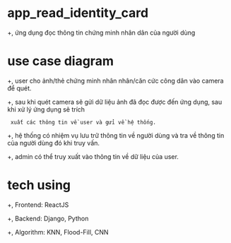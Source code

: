 # app_read_identity_card
  +, ứng dụng đọc thông tin chứng minh nhân dân của người dùng

# use case diagram

  +, user cho ảnh/thẻ chứng minh nhân nhân/căn cức công dân vào camera để quét.
  
  +, sau khi quét camera sẽ gửi dữ liệu ảnh đã đọc được đến ứng dụng, sau khi xử lý ứng dụng sẽ trích
  
     xuất các thông tin về user và gửi về hệ thống.
  
  +, hệ thống có nhiệm vụ lưu trữ thông tin về người dùng và tra về thông tin của người dùng đó khi truy vấn.
  
  +, admin có thể truy xuất vào thông tin về dữ liệu của user.


# tech using

  +, Frontend:  ReactJS
  
  +, Backend:   Django, Python
  
  +, Algorithm: KNN, Flood-Fill, CNN
